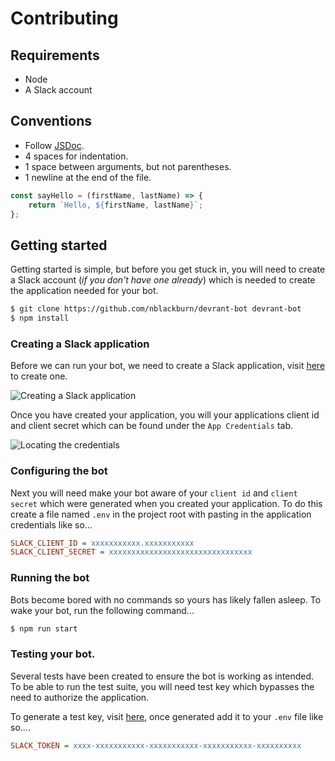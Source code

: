 # Contributing

## Requirements

- Node
- A Slack account

## Conventions

- Follow [JSDoc](http://usejsdoc.org).
- 4 spaces for indentation.
- 1 space between arguments, but not parentheses.
- 1 newline at the end of the file.

```javascript
const sayHello = (firstName, lastName) => {
    return `Hello, ${firstName, lastName}`;
};
```

## Getting started

Getting started is simple, but before you get stuck in, you will need
to create a Slack account (_if you don't have one already_) which is
needed to create the application needed for your bot.

```bash
$ git clone https://github.com/nblackburn/devrant-bot devrant-bot
$ npm install
```

### Creating a Slack application

Before we can run your bot, we need to create a Slack application, visit
[here](https://api.slack.com/apps/new) to create one. 

![Creating a Slack application](http://jmp.sh/qx377jh+)

Once you have created your application, you will your applications client
id and client secret which can be found under the `App Credentials` tab.

![Locating the credentials](http://jmp.sh/e6ql84m+)

### Configuring the bot

Next you will need make your bot aware of your `client id` and `client secret`
which were generated when you created your application. To do this create a
file named `.env` in the project root with pasting in the application
credentials like so...

```ini
SLACK_CLIENT_ID = xxxxxxxxxxx.xxxxxxxxxxx
SLACK_CLIENT_SECRET = xxxxxxxxxxxxxxxxxxxxxxxxxxxxxxxx
```

### Running the bot

Bots become bored with no commands so yours has likely fallen asleep. To wake your
bot, run the following command...

```bash
$ npm run start
```

### Testing your bot.

Several tests have been created to ensure the bot is working as intended. To be able
to run the test suite, you will need test key which bypasses the need to authorize the
application.

To generate a test key, visit [here](https://api.slack.com/docs/oauth-test-tokens), once
generated add it to your `.env` file like so....

```ini
SLACK_TOKEN = xxxx-xxxxxxxxxxx-xxxxxxxxxxx-xxxxxxxxxxx-xxxxxxxxxx
```
